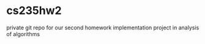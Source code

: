 # cs235hw2
private git repo for our second homework implementation project in analysis of algorithms
